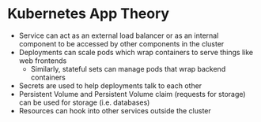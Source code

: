 # Kubernetes App Theory

* Service can act as an external load balancer or as an internal component to be accessed by other components in the cluster
* Deployments can scale pods which wrap containers to serve things like web frontends
    * Similarly, stateful sets can manage pods that wrap backend containers
* Secrets are used to help deployments talk to each other
* Persistent Volume and Persistent Volume claim (requests for storage) can be used for storage (i.e. databases)
* Resources can hook into other services outside the cluster